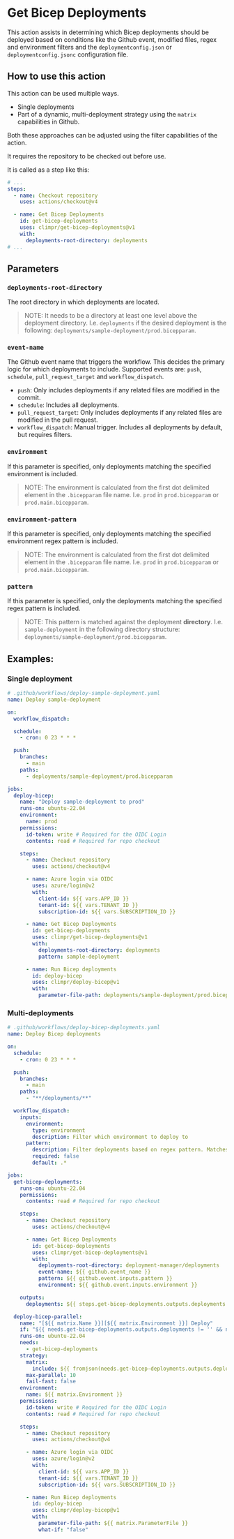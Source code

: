 # Get Bicep Deployments

This action assists in determining which Bicep deployments should be deployed based on conditions like the Github event, modified files, regex and environment filters and the `deploymentconfig.json` or `deploymentconfig.jsonc` configuration file.

## How to use this action

This action can be used multiple ways.

- Single deployments
- Part of a dynamic, multi-deployment strategy using the `matrix` capabilities in Github.

Both these approaches can be adjusted using the filter capabilities of the action.

It requires the repository to be checked out before use.

It is called as a step like this:

```yaml
# ...
steps:
  - name: Checkout repository
    uses: actions/checkout@v4

  - name: Get Bicep Deployments
    id: get-bicep-deployments
    uses: climpr/get-bicep-deployments@v1
    with:
      deployments-root-directory: deployments
# ...
```

## Parameters

### `deployments-root-directory`
The root directory in which deployments are located.
> NOTE: It needs to be a directory at least one level above the deployment directory. I.e. `deployments` if the desired deployment is the following: `deployments/sample-deployment/prod.bicepparam`.

### `event-name`
The Github event name that triggers the workflow. This decides the primary logic for which deployments to include.
Supported events are: `push`, `schedule`, `pull_request_target` and `workflow_dispatch`.

- `push`: Only includes deployments if any related files are modified in the commit.
- `schedule`: Includes all deployments.
- `pull_request_target`: Only includes deployments if any related files are modified in the pull request.
- `workflow_dispatch`: Manual trigger. Includes all deployments by default, but requires filters.

### `environment`
If this parameter is specified, only deployments matching the specified environment is included.
> NOTE: The environment is calculated from the first dot delimited element in the `.bicepparam` file name. I.e. `prod` in `prod.bicepparam` or `prod.main.bicepparam`.

### `environment-pattern`
If this parameter is specified, only deployments matching the specified environment regex pattern is included.
> NOTE: The environment is calculated from the first dot delimited element in the `.bicepparam` file name. I.e. `prod` in `prod.bicepparam` or `prod.main.bicepparam`.

### `pattern`
If this parameter is specified, only the deployments matching the specified regex pattern is included.
> NOTE: This pattern is matched against the deployment **directory**. I.e. `sample-deployment` in the following directory structure: `deployments/sample-deployment/prod.bicepparam`.

## Examples:

### Single deployment

```yaml
# .github/workflows/deploy-sample-deployment.yaml
name: Deploy sample-deployment

on:
  workflow_dispatch:

  schedule:
    - cron: 0 23 * * *

  push:
    branches:
      - main
    paths:
      - deployments/sample-deployment/prod.bicepparam

jobs:
  deploy-bicep:
    name: "Deploy sample-deployment to prod"
    runs-on: ubuntu-22.04
    environment:
      name: prod
    permissions:
      id-token: write # Required for the OIDC Login
      contents: read # Required for repo checkout

    steps:
      - name: Checkout repository
        uses: actions/checkout@v4

      - name: Azure login via OIDC
        uses: azure/login@v2
        with:
          client-id: ${{ vars.APP_ID }}
          tenant-id: ${{ vars.TENANT_ID }}
          subscription-id: ${{ vars.SUBSCRIPTION_ID }}

      - name: Get Bicep Deployments
        id: get-bicep-deployments
        uses: climpr/get-bicep-deployments@v1
        with:
          deployments-root-directory: deployments
          pattern: sample-deployment

      - name: Run Bicep deployments
        id: deploy-bicep
        uses: climpr/deploy-bicep@v1
        with:
          parameter-file-path: deployments/sample-deployment/prod.bicepparam
```

### Multi-deployments

```yaml
# .github/workflows/deploy-bicep-deployments.yaml
name: Deploy Bicep deployments

on:
  schedule:
    - cron: 0 23 * * *

  push:
    branches:
      - main
    paths:
      - "**/deployments/**"

  workflow_dispatch:
    inputs:
      environment:
        type: environment
        description: Filter which environment to deploy to
      pattern:
        description: Filter deployments based on regex pattern. Matches against the deployment name (Directory name)
        required: false
        default: .*

jobs:
  get-bicep-deployments:
    runs-on: ubuntu-22.04
    permissions:
      contents: read # Required for repo checkout

    steps:
      - name: Checkout repository
        uses: actions/checkout@v4

      - name: Get Bicep Deployments
        id: get-bicep-deployments
        uses: climpr/get-bicep-deployments@v1
        with:
          deployments-root-directory: deployment-manager/deployments
          event-name: ${{ github.event_name }}
          pattern: ${{ github.event.inputs.pattern }}
          environment: ${{ github.event.inputs.environment }}

    outputs:
      deployments: ${{ steps.get-bicep-deployments.outputs.deployments }}

  deploy-bicep-parallel:
    name: "[${{ matrix.Name }}][${{ matrix.Environment }}] Deploy"
    if: "${{ needs.get-bicep-deployments.outputs.deployments != '' && needs.get-bicep-deployments.outputs.deployments != '[]' }}"
    runs-on: ubuntu-22.04
    needs:
      - get-bicep-deployments
    strategy:
      matrix:
        include: ${{ fromjson(needs.get-bicep-deployments.outputs.deployments) }}
      max-parallel: 10
      fail-fast: false
    environment:
      name: ${{ matrix.Environment }}
    permissions:
      id-token: write # Required for the OIDC Login
      contents: read # Required for repo checkout

    steps:
      - name: Checkout repository
        uses: actions/checkout@v4

      - name: Azure login via OIDC
        uses: azure/login@v2
        with:
          client-id: ${{ vars.APP_ID }}
          tenant-id: ${{ vars.TENANT_ID }}
          subscription-id: ${{ vars.SUBSCRIPTION_ID }}

      - name: Run Bicep deployments
        id: deploy-bicep
        uses: climpr/deploy-bicep@v1
        with:
          parameter-file-path: ${{ matrix.ParameterFile }}
          what-if: "false"
```

